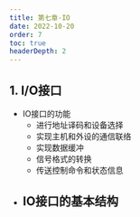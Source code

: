 ```yaml
---
title: 第七章-IO
date: 2022-10-20
order: 7
toc: true
headerDepth: 2
---
```


## 1. I/O接口

- IO接口的功能
  - 进行地址译码和设备选择
  - 实现主机和外设的通信联络
  - 实现数据缓冲
  - 信号格式的转换
  - 传送控制命令和状态信息
- IO接口的基本结构
  - 